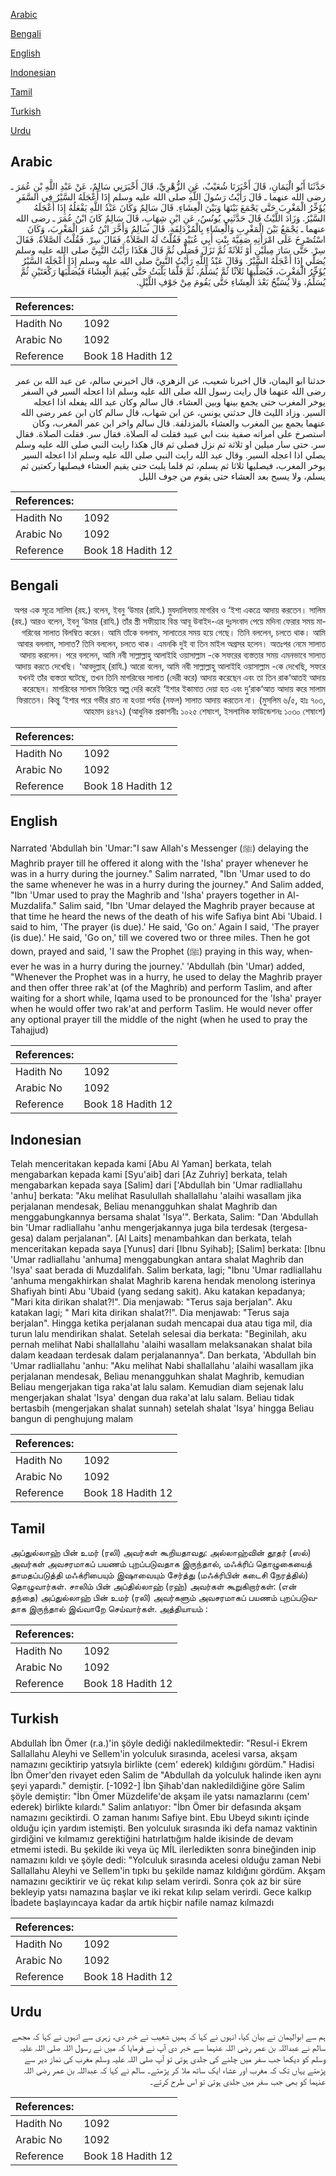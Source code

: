 [Arabic](#arabic)

[Bengali](#bengali)

[English](#english)

[Indonesian](#indonesian)

[Tamil](#tamil)

[Turkish](#turkish)

[Urdu](#urdu)

## Arabic


<div dir="rtl" lang="ar" style={{fontSize:'larger',backgroundColor:'#f8f9fa',padding:20}}>
حَدَّثَنَا أَبُو الْيَمَانِ، قَالَ أَخْبَرَنَا شُعَيْبٌ، عَنِ الزُّهْرِيِّ، قَالَ أَخْبَرَنِي سَالِمٌ، عَنْ عَبْدِ اللَّهِ بْنِ عُمَرَ ـ رضى الله عنهما ـ قَالَ رَأَيْتُ رَسُولَ اللَّهِ صلى الله عليه وسلم إِذَا أَعْجَلَهُ السَّيْرُ فِي السَّفَرِ يُؤَخِّرُ الْمَغْرِبَ حَتَّى يَجْمَعَ بَيْنَهَا وَبَيْنَ الْعِشَاءِ‏.‏ قَالَ سَالِمٌ وَكَانَ عَبْدُ اللَّهِ يَفْعَلُهُ إِذَا أَعْجَلَهُ السَّيْرُ‏.‏ وَزَادَ اللَّيْثُ قَالَ حَدَّثَنِي يُونُسُ، عَنِ ابْنِ شِهَابٍ، قَالَ سَالِمٌ كَانَ ابْنُ عُمَرَ ـ رضى الله عنهما ـ يَجْمَعُ بَيْنَ الْمَغْرِبِ وَالْعِشَاءِ بِالْمُزْدَلِفَةِ‏.‏ قَالَ سَالِمٌ وَأَخَّرَ ابْنُ عُمَرَ الْمَغْرِبَ، وَكَانَ اسْتُصْرِخَ عَلَى امْرَأَتِهِ صَفِيَّةَ بِنْتِ أَبِي عُبَيْدٍ فَقُلْتُ لَهُ الصَّلاَةُ‏.‏ فَقَالَ سِرْ‏.‏ فَقُلْتُ الصَّلاَةُ‏.‏ فَقَالَ سِرْ‏.‏ حَتَّى سَارَ مِيلَيْنِ أَوْ ثَلاَثَةً ثُمَّ نَزَلَ فَصَلَّى ثُمَّ قَالَ هَكَذَا رَأَيْتُ النَّبِيَّ صلى الله عليه وسلم يُصَلِّي إِذَا أَعْجَلَهُ السَّيْرُ‏.‏ وَقَالَ عَبْدُ اللَّهِ رَأَيْتُ النَّبِيَّ صلى الله عليه وسلم إِذَا أَعْجَلَهُ السَّيْرُ يُؤَخِّرُ الْمَغْرِبَ، فَيُصَلِّيهَا ثَلاَثًا ثُمَّ يُسَلِّمُ، ثُمَّ قَلَّمَا يَلْبَثُ حَتَّى يُقِيمَ الْعِشَاءَ فَيُصَلِّيَهَا رَكْعَتَيْنِ ثُمَّ يُسَلِّمُ، وَلاَ يُسَبِّحُ بَعْدَ الْعِشَاءِ حَتَّى يَقُومَ مِنْ جَوْفِ اللَّيْلِ‏.‏
</div>
<div style={{backgroundColor:'#f8f9fa',padding:20, marginBottom: 10}}><table> <thead> <tr> <th>References:</th> <th></th> </tr> </thead> <tbody><tr><td>Hadith No</td><td>1092</td></tr><tr><td>Arabic No</td><td>1092</td></tr><tr><td>Reference</td><td>Book 18 Hadith 12</td></tr></tbody></table></div>


<div dir="rtl" lang="ar" style={{fontSize:'larger',backgroundColor:'#f8f9fa',padding:20}}>
حدثنا ابو اليمان، قال اخبرنا شعيب، عن الزهري، قال اخبرني سالم، عن عبد الله بن عمر رضى الله عنهما قال رايت رسول الله صلى الله عليه وسلم اذا اعجله السير في السفر يوخر المغرب حتى يجمع بينها وبين العشاء. قال سالم وكان عبد الله يفعله اذا اعجله السير. وزاد الليث قال حدثني يونس، عن ابن شهاب، قال سالم كان ابن عمر رضى الله عنهما يجمع بين المغرب والعشاء بالمزدلفة. قال سالم واخر ابن عمر المغرب، وكان استصرخ على امراته صفية بنت ابي عبيد فقلت له الصلاة. فقال سر. فقلت الصلاة. فقال سر. حتى سار ميلين او ثلاثة ثم نزل فصلى ثم قال هكذا رايت النبي صلى الله عليه وسلم يصلي اذا اعجله السير. وقال عبد الله رايت النبي صلى الله عليه وسلم اذا اعجله السير يوخر المغرب، فيصليها ثلاثا ثم يسلم، ثم قلما يلبث حتى يقيم العشاء فيصليها ركعتين ثم يسلم، ولا يسبح بعد العشاء حتى يقوم من جوف الليل
</div>
<div style={{backgroundColor:'#f8f9fa',padding:20, marginBottom: 10}}><table> <thead> <tr> <th>References:</th> <th></th> </tr> </thead> <tbody><tr><td>Hadith No</td><td>1092</td></tr><tr><td>Arabic No</td><td>1092</td></tr><tr><td>Reference</td><td>Book 18 Hadith 12</td></tr></tbody></table></div>

## Bengali


<div dir="rtl" lang="bn" style={{fontSize:'larger',backgroundColor:'#f8f9fa',padding:20}}>
অপর এক সূত্রে সালিম (রহ.) বলেন, ইবনু ‘উমার (রাযি.) মুযদালিফায় মাগরিব ও ‘ইশা একত্রে আদায় করতেন। সালিম (রহ.) আরও বলেন, ইবনু ‘উমার (রাযি.) তাঁর স্ত্রী সফীয়্যাহ বিন্ত আবূ উবাইদ-এর দুঃসংবাদ পেয়ে মদিনা ফেরার সময় মাগরিবের সালাত বিলম্বিত করেন। আমি তাঁকে বললাম, সালাতের সময় হয়ে গেছে। তিনি বললেন, চলতে থাক। আমি আবার বললাম, সালাত? তিনি বললেন, চলতে থাক। এমনকি দুই বা তিন মাইল অগ্রসর হলেন। অতঃপর নেমে সালাত আদায় করলেন। পরে বললেন, আমি নবী সাল্লাল্লাহু আলাইহি ওয়াসাল্লাম -কে সফরের ব্যস্ততার সময় এমনভাবে সালাত আদায় করতে দেখেছি। ‘আবদুল্লাহ্ (রাযি.) আরো বলেন, আমি নবী সাল্লাল্লাহু আলাইহি ওয়াসাল্লাম -কে দেখেছি, সফরে যখনই তাঁর ব্যস্ততা ঘটেছে, তখন তিনি মাগরিবের সালাত (দেরী করে) আদায় করেছেন এবং তা তিন রাক‘আতই আদায় করেছেন। মাগরিবের সালাম ফিরিয়ে অল্প দেরি করেই ‘ইশার ইকামাত দেয়া হত এবং দু‘রাক‘আত আদায় করে সালাম ফিরাতেন। কিন্তু ‘ইশার পরে গভীর রাত না হওয়া পর্যন্ত (নফল) সালাত আদায় করতেন না। (মুসলিম ৬/৫, হাঃ ৭০৩, আহমাদ ৪৪৭২) (আধুনিক প্রকাশনীঃ ১০২৫ শেষাংশ, ইসলামিক ফাউন্ডেশনঃ ১০৩০ শেষাংশ)
</div>
<div style={{backgroundColor:'#f8f9fa',padding:20, marginBottom: 10}}><table> <thead> <tr> <th>References:</th> <th></th> </tr> </thead> <tbody><tr><td>Hadith No</td><td>1092</td></tr><tr><td>Arabic No</td><td>1092</td></tr><tr><td>Reference</td><td>Book 18 Hadith 12</td></tr></tbody></table></div>

## English


<div dir="ltr" lang="en" style={{fontSize:'larger',backgroundColor:'#f8f9fa',padding:20}}>
Narrated 'Abdullah bin 'Umar:"I saw Allah's Messenger (ﷺ) delaying the Maghrib prayer till he offered it along with the 'Isha' prayer whenever he was in a hurry during the journey." Salim narrated, "Ibn 'Umar used to do the same whenever he was in a hurry during the journey." And Salim added, "Ibn 'Umar used to pray the Maghrib and 'Isha' prayers together in Al-Muzdalifa." Salim said, "Ibn 'Umar delayed the Maghrib prayer because at that time he heard the news of the death of his wife Safiya bint Abi 'Ubaid. I said to him, 'The prayer (is due).' He said, 'Go on.' Again I said, 'The prayer (is due).' He said, 'Go on,' till we covered two or three miles. Then he got down, prayed and said, 'I saw the Prophet (ﷺ) praying in this way, whenever he was in a hurry during the journey.' 'Abdullah (bin 'Umar) added, "Whenever the Prophet was in a hurry, he used to delay the Maghrib prayer and then offer three rak'at (of the Maghrib) and perform Taslim, and after waiting for a short while, Iqama used to be pronounced for the 'Isha' prayer when he would offer two rak'at and perform Taslim. He would never offer any optional prayer till the middle of the night (when he used to pray the Tahajjud)
</div>
<div style={{backgroundColor:'#f8f9fa',padding:20, marginBottom: 10}}><table> <thead> <tr> <th>References:</th> <th></th> </tr> </thead> <tbody><tr><td>Hadith No</td><td>1092</td></tr><tr><td>Arabic No</td><td>1092</td></tr><tr><td>Reference</td><td>Book 18 Hadith 12</td></tr></tbody></table></div>

## Indonesian


<div dir="ltr" lang="id" style={{fontSize:'larger',backgroundColor:'#f8f9fa',padding:20}}>
Telah menceritakan kepada kami [Abu Al Yaman] berkata, telah mengabarkan kepada kami [Syu'aib] dari [Az Zuhriy] berkata, telah mengabarkan kepada saya [Salim] dari ['Abdullah bin 'Umar radliallahu 'anhu] berkata: "Aku melihat Rasulullah shallallahu 'alaihi wasallam jika perjalanan mendesak, Beliau menangguhkan shalat Maghrib dan menggabungkannya bersama shalat 'Isya'". Berkata, Salim: "Dan 'Abdullah bin 'Umar radliallahu 'anhu mengerjakannya juga bila terdesak (tergesa-gesa) dalam perjalanan". [Al Laits] menambahkan dan berkata, telah menceritakan kepada saya [Yunus] dari [Ibnu Syihab]; [Salim] berkata: [Ibnu 'Umar radliallahu 'anhuma] menggabungkan antara shalat Maghrib dan 'Isya' saat berada di Muzdalifah. Salim berkata, lagi; "Ibnu 'Umar radliallahu 'anhuma mengakhirkan shalat Maghrib karena hendak menolong isterinya Shafiyah binti Abu 'Ubaid (yang sedang sakit). Aku katakan kepadanya; "Mari kita dirikan shalat?!". Dia menjawab: "Terus saja berjalan". Aku katakan lagi; " Mari kita dirikan shalat?!". Dia menjawab: "Terus saja berjalan". Hingga ketika perjalanan sudah mencapai dua atau tiga mil, dia turun lalu mendirikan shalat. Setelah selesai dia berkata: "Beginilah, aku pernah melihat Nabi shallallahu 'alaihi wasallam melaksanakan shalat bila dalam keadaan terdesak dalam perjalanannya". Dan berkata, 'Abdullah bin 'Umar radliallahu 'anhu: "Aku melihat Nabi shallallahu 'alaihi wasallam jika perjalanan mendesak, Beliau menangguhkan shalat Maghrib, kemudian Beliau mengerjakan tiga raka'at lalu salam. Kemudian diam sejenak lalu mengerjakan shalat 'Isya' dengan dua raka'at lalu salam. Beliau tidak bertasbih (mengerjakan shalat sunnah) setelah shalat 'Isya' hingga Beliau bangun di penghujung malam
</div>
<div style={{backgroundColor:'#f8f9fa',padding:20, marginBottom: 10}}><table> <thead> <tr> <th>References:</th> <th></th> </tr> </thead> <tbody><tr><td>Hadith No</td><td>1092</td></tr><tr><td>Arabic No</td><td>1092</td></tr><tr><td>Reference</td><td>Book 18 Hadith 12</td></tr></tbody></table></div>

## Tamil


<div dir="ltr" lang="ta" style={{fontSize:'larger',backgroundColor:'#f8f9fa',padding:20}}>
அப்துல்லாஹ் பின் உமர் (ரலி) அவர்கள் கூறியதாவது: அல்லாஹ்வின் தூதர் (ஸல்) அவர்கள் அவசரமாகப் பயணம் புறப்படுவதாக இருந்தால், மஃக்ரிப் தொழுகையைத் தாமதப்படுத்தி மஃக்ரிபையும் இஷாவையும் சேர்த்து (மஃக்ரிபின் கடைசி நேரத்தில்) தொழுவார்கள். சாலிம் பின் அப்தில்லாஹ் (ரஹ்) அவர்கள் கூறுகிறார்கள்: (என் தந்தை) அப்துல்லாஹ் பின் உமர் (ரலி) அவர்களும் அவசரமாகப் பயணம் புறப்படுவதாக இருந்தால் இவ்வாறே செய்வார்கள். அத்தியாயம் :
</div>
<div style={{backgroundColor:'#f8f9fa',padding:20, marginBottom: 10}}><table> <thead> <tr> <th>References:</th> <th></th> </tr> </thead> <tbody><tr><td>Hadith No</td><td>1092</td></tr><tr><td>Arabic No</td><td>1092</td></tr><tr><td>Reference</td><td>Book 18 Hadith 12</td></tr></tbody></table></div>

## Turkish


<div dir="ltr" lang="tr" style={{fontSize:'larger',backgroundColor:'#f8f9fa',padding:20}}>
Abdullah İbn Ömer (r.a.)'in şöyle dediği nakledilmektedir: "Resul-i Ek­rem Sallallahu Aleyhi ve Sellem'in yolculuk sırasında, acelesi varsa, akşam namazını geciktirip yatsıyla birlikte (cem' ederek) kıldığını gördüm." Hadisi İbn Ömer'den rivayet eden Salim de "Abdullah da yolculuk halinde iken aynı şeyi yapardı." demiştir. [-1092-] İbn Şihab'dan nakledildiğine göre Salim şöyle demiştir: "İbn Ömer Müzdelife'de akşam ile yatsı namazlarını (cem' ederek) birlikte kılardı." Salim anlatıyor: "İbn Ömer bir defasında akşam namazını geciktirdi. O zaman hanımı Safiye bint. Ebu Ubeyd sıkıntı içinde olduğu için yardım istemişti. Ben yolculuk sırasında iki defa namaz vaktinin girdiğini ve kılmamız gerektiğini hatırlattığım halde ikisinde de devam etmemi istedi. Bu şekilde iki veya üç MİL ilerledikten sonra bineğinden inip namazını kıldı ve şöyle dedi: "Yolculuk sırasında acelesi olduğu zaman Nebi Sallallahu Aleyhi ve Sellem'in tıpkı bu şekilde namaz kıldığını gördüm. Akşam namazını geciktirir ve üç rekat kılıp selam verirdi. Sonra çok az bir süre bekleyip yatsı namazına başlar ve iki rekat kılıp selam verirdi. Gece kalkıp İbadete başlayıncaya kadar da artık hiçbir nafile namaz kılmazdı
</div>
<div style={{backgroundColor:'#f8f9fa',padding:20, marginBottom: 10}}><table> <thead> <tr> <th>References:</th> <th></th> </tr> </thead> <tbody><tr><td>Hadith No</td><td>1092</td></tr><tr><td>Arabic No</td><td>1092</td></tr><tr><td>Reference</td><td>Book 18 Hadith 12</td></tr></tbody></table></div>

## Urdu


<div dir="rtl" lang="ur" style={{fontSize:'larger',backgroundColor:'#f8f9fa',padding:20}}>
ہم سے ابوالیمان نے بیان کیا، انہوں نے کہا کہ ہمیں شعیب نے خبر دی، زہری سے انہوں نے کہا کہ مجھے سالم نے عبداللہ بن عمر رضی اللہ عنہما سے خبر دی آپ نے فرمایا کہ میں نے رسول اللہ صلی اللہ علیہ وسلم کو دیکھا جب سفر میں چلنے کی جلدی ہوتی تو آپ صلی اللہ علیہ وسلم مغرب کی نماز دیر سے پڑھتے یہاں تک کہ مغرب اور عشاء ایک ساتھ ملا کر پڑھتے۔ سالم نے کہا کہ عبداللہ بن عمر رضی اللہ عنہما کو بھی جب سفر میں جلدی ہوتی تو اس طرح کرتے۔
</div>
<div style={{backgroundColor:'#f8f9fa',padding:20, marginBottom: 10}}><table> <thead> <tr> <th>References:</th> <th></th> </tr> </thead> <tbody><tr><td>Hadith No</td><td>1092</td></tr><tr><td>Arabic No</td><td>1092</td></tr><tr><td>Reference</td><td>Book 18 Hadith 12</td></tr></tbody></table></div>